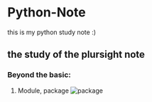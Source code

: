# Python-Note
this is my python study note :)

## the study of the plursight note


### Beyond the basic:
1. Module, package
![package]()